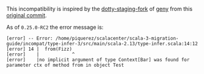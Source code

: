 This incompatibility is inspired by the [dotty-staging-fork](https://github.com/dotty-staging/geny/tree/eabca8efc9b76516003f686b3c20f798b5ac011e) of [geny](https://github.com/lihaoyi/geny) from this [original commit](https://github.com/dotty-staging/geny/commit/d62edce1ec69c6ecd2061da6b4bf22bd4dba6230#diff-d2df9cc4eedc3f846d7431c70df2ff81).

As of `0.25.0-RC2` the error message is:

``` 
[error] -- Error: /home/piquerez/scalacenter/scala-3-migration-guide/incompat/type-infer-3/src/main/scala-2.13/type-infer.scala:14:12 
[error] 14 |  from(Fizz)
[error]    |            ^
[error]    |no implicit argument of type Context[Bar] was found for parameter ctx of method from in object Test
```